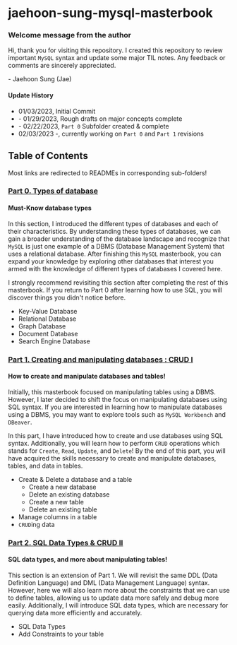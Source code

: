 # jaehoon-sung-mysql-masterbook

### Welcome message from the author

Hi, thank you for visiting this repository. I created this repository to review important `MySQL` syntax and update some major TIL notes. Any feedback or comments are sincerely appreciated.

\- Jaehoon Sung (Jae)

#### Update History

- 01/03/2023, Initial Commit
- \- 01/29/2023, Rough drafts on major concepts complete
- \- 02/22/2023, `Part 0` Subfolder created & complete
- 02/03/2023 \-, currently working on `Part 0` and `Part 1` revisions

## Table of Contents

Most links are redirected to READMEs in corresponding sub-folders!

### [Part 0. Types of database](part-0-types-of-database/README.md)

#### Must-Know database types

In this section, I introduced the different types of databases and each of their characteristics. By understanding these types of databases, we can gain a broader understanding of the database landscape and recognize that `MySQL` is just one example of a DBMS (Database Management System) that uses a relational database. After finishing this `MySQL` masterbook, you can expand your knowledge by exploring other databases that interest you armed with the knowledge of different types of databases I covered here.

I strongly recommend revisiting this section after completing the rest of this masterbook. If you return to Part 0 after learning how to use SQL, you will discover things you didn't notice before.

- Key-Value Database
- Relational Database
- Graph Database
- Document Database
- Search Engine Database

### [Part 1. Creating and manipulating databases : CRUD I](part-1/README.md)

#### How to create and manipulate databases and tables!

Initially, this masterbook focused on manipulating tables using a DBMS. However, I later decided to shift the focus on manipulating databases using SQL syntax. If you are interested in learning how to manipulate databases using a DBMS, you may want to explore tools such as `MySQL Workbench` and `DBeaver`.

In this part, I have introduced how to create and use databases using SQL syntax. Additionally, you will learn how to perform `CRUD` operations which stands for `Create`, `Read`, `Update`, and `Delete`! By the end of this part, you will have acquired the skills necessary to create and manipulate databases, tables, and data in tables.

- Create & Delete a database and a table
  - Create a new database
  - Delete an existing database
  - Create a new table
  - Delete an existing table
- Manage columns in a table
- `CRUD`ing data

### [Part 2. SQL Data Types & CRUD II](part-2/README.md)

#### SQL data types, and more about manipulating tables!

This section is an extension of Part 1. We will revisit the same DDL (Data Definition Language) and DML (Data Management Language) syntax. However, here we will also learn more about the constraints that we can use to define tables, allowing us to update data more safely and debug more easily. Additionally, I will introduce SQL data types, which are necessary for querying data more efficiently and accurately.

- SQL Data Types
- Add Constraints to your table
